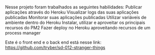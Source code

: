 Nesse projeto foram trabalhados as seguintes habilidades:
    Publicar aplicações através do Heroku
    Visualizar logs das suas aplicações publicadas
    Monitorar suas aplicações publicadas
    Utilizar variáveis de ambiente dentro do Heroku
    Instalar, utilizar e aproveitar os principais recursos do PM2
    Fazer deploy no Heroku aproveitando recursos de um process manager

Este é o front end e o back end está nesse link: 
  https://github.com/tryber/sd-012-stranger-things  

